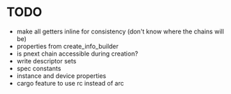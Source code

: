 # TODO

- make all getters inline for consistency (don't know where the chains will be)
- properties from create_info_builder
- is pnext chain accessible during creation?
- write descriptor sets
- spec constants
- instance and device properties
- cargo feature to use rc instead of arc